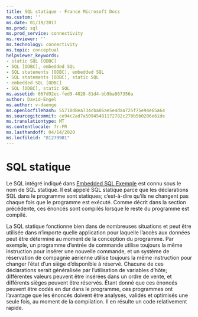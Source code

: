 ```yaml
---
title: SQL statique - France Microsoft Docs
ms.custom: ''
ms.date: 01/19/2017
ms.prod: sql
ms.prod_service: connectivity
ms.reviewer: ''
ms.technology: connectivity
ms.topic: conceptual
helpviewer_keywords:
- static SQL [ODBC]
- SQL [ODBC], embedded SQL
- SQL statements [ODBC], embedded SQL
- SQL statements [ODBC], static SQL
- embedded SQL [ODBC]
- SQL [ODBC], static SQL
ms.assetid: 667d92ec-fed9-4028-81d4-bb9ba867356a
author: David-Engel
ms.author: v-daenge
ms.openlocfilehash: 55710d8ea734cba86ae5e4daa725f75e94e65a64
ms.sourcegitcommit: ce94c2ad7a50945481172782c270b5b0206e61de
ms.translationtype: MT
ms.contentlocale: fr-FR
ms.lasthandoff: 04/14/2020
ms.locfileid: "81279901"
---
```

# <a name="static-sql"></a>SQL statique
Le SQL intégré indiqué dans [Embedded SQL Exemple](../../odbc/reference/embedded-sql-example.md) est connu sous le nom de SQL statique. Il est appelé SQL statique parce que les déclarations SQL dans le programme sont statiques; c’est-à-dire qu’ils ne changent pas chaque fois que le programme est exécuté. Comme décrit dans la section précédente, ces énoncés sont compilés lorsque le reste du programme est compilé.  
  
 La SQL statique fonctionne bien dans de nombreuses situations et peut être utilisée dans n’importe quelle application pour laquelle l’accès aux données peut être déterminé au moment de la conception du programme. Par exemple, un programme d’entrée de commande utilise toujours la même instruction pour insérer une nouvelle commande, et un système de réservation de compagnie aérienne utilise toujours la même instruction pour changer l’état d’un siège d’disponible à réservé. Chacune de ces déclarations serait généralisée par l’utilisation de variables d’hôte; différentes valeurs peuvent être insérées dans un ordre de vente, et différents sièges peuvent être réservés. Étant donné que ces énoncés peuvent être codés en dur dans le programme, ces programmes ont l’avantage que les énoncés doivent être analysés, validés et optimisés une seule fois, au moment de la compilation. Il en résulte un code relativement rapide.

